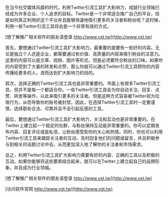 在当今社交媒体风靡的时代，利用Twitter引流工具扩大影响力，成就行业领袖已经成为许多企业、个人追求的目标。Twitter是一个非常适合推广自己的平台，但是如何真正利用好这个平台并且能够快速地吸引更多的关注者和粉丝呢？这时候，利用一些Twitter引流工具将会是一个非常有效的方式。

[想了解推广相关软件的朋友请登录 http://www.vst.tw](http://www.vst.tw)

首先，要想通过Twitter引流工具扩大影响力，最重要的是要有一些好的内容。无论是独立个人还是企业，都需要通过有价值、高质量的内容来吸引粉丝的注意力。这里的内容可以是文章、视频、图片等形式，但是必须要符合粉丝的口味。如果你的内容受到了大量的转发和点赞，那么你就可以通过Twitter引流工具把你的内容传播给更多的人，进而达到扩大影响力的目的。

其次，选择正确的Twitter引流工具也是非常重要的。市面上有很多Twitter引流工具，但并不是每一个都适合你。一些Twitter引流工具会为你自动关注、回复、点赞、转发等操作，以此来吸引更多的关注者。但是这种方式容易被Twitter视为垃圾行为，从而导致你的账号被封禁。因此，在选择Twitter引流工具时一定要谨慎，选择那些合法、可靠并且不会引起反感的工具。

最后，要想通过Twitter引流工具扩大影响力，关注和互动也是非常重要的。在Twitter上建立起一个稳定的社群，与粉丝保持互动是非常重要的。你可以定期发布内容、回复评论或是私信，让粉丝感受到你的关心和热情。同时，你也可以利用Twitter引流工具来跟踪关注者的互动，及时回复他们的问题或留言，并且积极参与到相关的话题讨论中去，从而更加深入地了解你的关注者和市场需求。

总之，利用Twitter引流工具扩大影响力需要有好的内容、正确的工具以及积极的互动。如果你能够将这些要素结合起来，就可以在Twitter上建立起自己的品牌形象，并且成为行业领袖。

[想了解推广相关软件的朋友请登录 http://www.vst.tw](http://www.vst.tw)


[访问软件官网 http://www.vst.tw](http://www.vst.tw)
